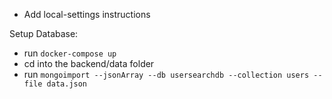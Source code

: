 

- Add local-settings instructions

Setup Database:
* run `docker-compose up`
* cd into the backend/data folder
* run `mongoimport --jsonArray --db usersearchdb --collection users --file data.json`